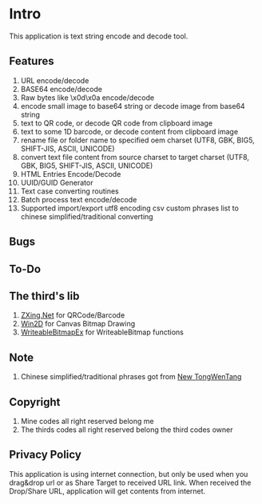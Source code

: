 ﻿# Intro

This application is text string encode and decode tool.

## Features

1. URL encode/decode
1. BASE64 encode/decode
1. Raw bytes like \x0d\x0a encode/decode
1. encode small image to base64 string or decode image from base64 string
1. text to QR code, or decode QR code from clipboard image
1. text to some 1D barcode, or decode content from clipboard image
1. rename file or folder name to specified oem charset (UTF8, GBK, BIG5, SHIFT-JIS, ASCII, UNICODE)
1. convert text file content from source charset to target charset (UTF8, GBK, BIG5, SHIFT-JIS, ASCII, UNICODE)
1. HTML Entries Encode/Decode
1. UUID/GUID Generator
1. Text case converting routines
1. Batch process text encode/decode
1. Supported import/export utf8 encoding csv custom phrases list to chinese simplified/traditional converting

## Bugs



## To-Do

## The third's lib

1. [ZXing.Net](https://github.com/micjahn/ZXing.Net/) for QRCode/Barcode
1. [Win2D](http://microsoft.github.io/Win2D/html/Introduction.htm) for Canvas Bitmap Drawing
1. [WriteableBitmapEx](https://github.com/reneschulte/WriteableBitmapEx) for WriteableBitmap functions

## Note

1. Chinese simplified/traditional phrases got from [New TongWenTang](https://github.com/tongwentang/New-Tongwentang-for-Firefox)

## Copyright

1. Mine codes all right reserved belong me
1. The thirds codes all right reserved belong the third codes owner

## Privacy Policy

This application is using internet connection, but only be used when you drag&drop url or
as Share Target to received URL link. When received the Drop/Share URL, application will
get contents from internet.

